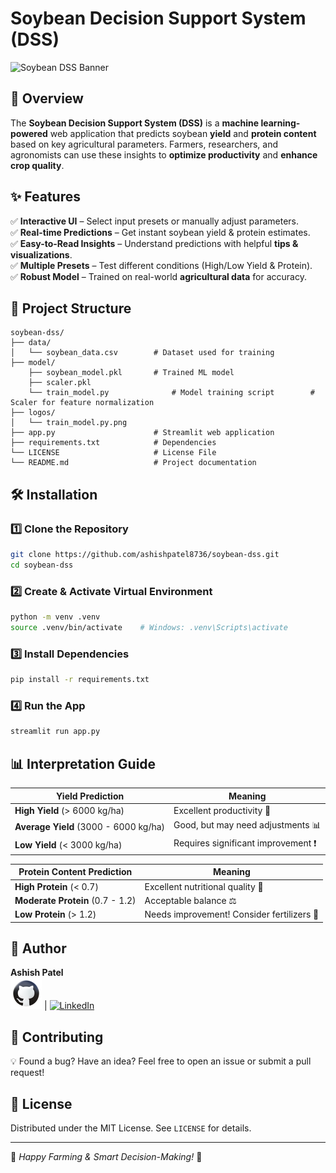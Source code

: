 # Soybean Decision Support System (DSS)

![Soybean DSS Banner](https://via.placeholder.com/1200x300?text=Soybean+DSS)

## 🌱 Overview

The **Soybean Decision Support System (DSS)** is a **machine learning-powered** web application that predicts soybean **yield** and **protein content** based on key agricultural parameters. Farmers, researchers, and agronomists can use these insights to **optimize productivity** and **enhance crop quality**.

## ✨ Features

✅ **Interactive UI** – Select input presets or manually adjust parameters.  
✅ **Real-time Predictions** – Get instant soybean yield & protein estimates.  
✅ **Easy-to-Read Insights** – Understand predictions with helpful **tips & visualizations**.  
✅ **Multiple Presets** – Test different conditions (High/Low Yield & Protein).  
✅ **Robust Model** – Trained on real-world **agricultural data** for accuracy.  

## 📂 Project Structure

```
soybean-dss/
├── data/
│   └── soybean_data.csv        # Dataset used for training
├── model/
    ├── soybean_model.pkl       # Trained ML model
    ├── scaler.pkl  
    └── train_model.py              # Model training script        # Scaler for feature normalization
├── logos/
│   └── train_model.py.png  
├── app.py                      # Streamlit web application
├── requirements.txt            # Dependencies
└── LICENSE                     # License File
└── README.md                   # Project documentation
```

## 🛠 Installation

### 1️⃣ Clone the Repository

```bash
git clone https://github.com/ashishpatel8736/soybean-dss.git
cd soybean-dss
```

### 2️⃣ Create & Activate Virtual Environment

```bash
python -m venv .venv
source .venv/bin/activate    # Windows: .venv\Scripts\activate
```

### 3️⃣ Install Dependencies

```bash
pip install -r requirements.txt
```

### 4️⃣ Run the App

```bash
streamlit run app.py
```

## 📊 Interpretation Guide

| Yield Prediction | Meaning |
|-----------------|---------|
| **High Yield** (> 6000 kg/ha) | Excellent productivity 🚀 |
| **Average Yield** (3000 - 6000 kg/ha) | Good, but may need adjustments 📊 |
| **Low Yield** (< 3000 kg/ha) | Requires significant improvement ❗ |

| Protein Content Prediction | Meaning |
|---------------------------|---------|
| **High Protein** (< 0.7) | Excellent nutritional quality 💪 |
| **Moderate Protein** (0.7 - 1.2) | Acceptable balance ⚖️ |
| **Low Protein** (> 1.2) | Needs improvement! Consider fertilizers 🌿 |

## 👤 Author  
**Ashish Patel**  
[![GitHub](logos\icons8-github-50.png)](https://github.com/ashishpatel8736) | [![LinkedIn](https://img.icons8.com/ios-filled/50/0077b5/linkedin.png)](https://www.linkedin.com/in/ashishpatel8736)


## 📢 Contributing

💡 Found a bug? Have an idea? Feel free to open an issue or submit a pull request!  

## 📜 License

Distributed under the MIT License. See `LICENSE` for details.

---

🚀 *Happy Farming & Smart Decision-Making!* 🌾
